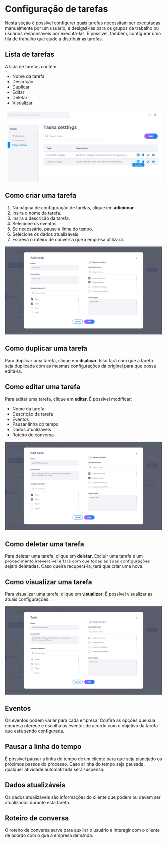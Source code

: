 # Configuração de tarefas
Nesta seção é possível configurar quais tarefas necessitam ser executadas manualmente por um usuário, e designá-las para os grupos de trabalho ou usuários responsáveis por executá-las. É possível, também, configurar uma fila de trabalho que ajude a distribuir as tarefas.

## Lista de tarefas
A lista de tarefas contém:

* Nome da tarefa
* Descrição
* Duplicar
* Editar
* Deletar
* Visualizar

![image](../img/crm/Tasks-Taskssettings-List.jpg)

## Como criar uma tarefa
1. Na página de configuração de tarefas, clique em **adicionar**. 
2. Insira o nome da tarefa.
3. Insira a descrição da tarefa.
4. Selecione os eventos.
5. Se necessário, pause a linha do tempo.
6. Selecione os dados atualizáveis.
7. Escreva o roteiro de conversa que a empresa utilizará.

![image](../img/crm/Tasks-Taskssettings-CRUD-Add.jpg)

## Como duplicar uma tarefa
Para duplicar uma tarefa, clique em **duplicar**. Isso fará com que a tarefa seja duplicada com as mesmas configurações da original para que possa editá-la.

## Como editar uma tarefa
Para editar uma tarefa, clique em **editar**. É possível modificar:

* Nome da tarefa
* Descrição da tarefa
* Eventos
* Pausar linha do tempo
* Dados atualizáveis
* Roteiro de conversa

![image](../img/crm/Tasks-Taskssettings-CRUD-Edit.jpg)

## Como deletar uma tarefa
Para deletar uma tarefa, clique em **deletar**. Excluir uma tarefa é um procedimento irreversível e fará com que todas as suas configurações sejam deletadas. Caso queira recuperá-la, terá que criar uma nova.

## Como visualizar uma tarefa
Para visualizar uma tarefa, clique em **visualizar**. É possível visualizar as atuais configurações.

![image](../img/crm/Tasks-Taskssettings-CRUD-View.jpg)

## Eventos
Os eventos podem variar para cada empresa. Confira as opções que sua empresa oferece e escolha os eventos de acordo com o objetivo da tarefa que está sendo configurada.

## Pausar a linha do tempo
É possível pausar a linha do tempo de um cliente para que seja planejado os próximos passos do processo. Caso a linha do tempo seja pausada, qualquer atividade automatizada será suspensa.

## Dados atualizáveis
Os dados atualizáveis são informações do cliente que podem ou devem ser atualizados durante esta tarefa.

## Roteiro de conversa
O roteiro de conversa serve para auxiliar o usuário a interagir com o cliente de acordo com o que a empresa demanda.

